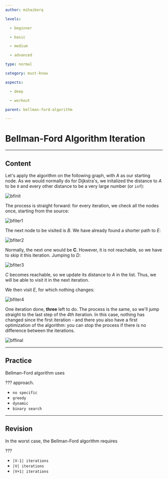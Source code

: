 ```yaml
---
author: mihaiberq

levels:

  - beginner

  - basic

  - medium

  - advanced

type: normal

category: must-know

aspects:

  - deep

  - workout

parent: bellman-ford-algorithm

---
```


# Bellman-Ford Algorithm Iteration

---
## Content

Let's apply the algorithm on the following graph, with *A* as our starting node. As we would normally do for Dijkstra's, we initalized the distance to *A* to be `0` and every other distance to be a very large number (or `inf`):

![bfinit](https://img.enkipro.com/1f144ac123593085cd818fca3f951cf2.png)

The process is straight forward: for every iteration, we check all the nodes once, starting from the source:

![bfiter1](https://img.enkipro.com/b38071326beb2f213407fe1691ee8be3.png)

The next node to be visited is *B*. We have already found a shorter path to *E*:

![bfiter2](https://img.enkipro.com/1628a596cafc16b0276072d21af9627b.png)

Normally, the next one would be **C**. However, it is not reachable, so we have to skip it this iteration. Jumping to *D*:

![bfiter3](https://img.enkipro.com/4e3c79709e232991387e048bcfb107b9.png)

*C* becomes reachable, so we update its distance to *A* in the list. Thus, we will be able to visit it in the next iteration.

We then visit *E*, for which nothing changes:

![bfiter4](https://img.enkipro.com/5708c4771b7c976a970b830bfb4bce3d.png)

One iteration done, **three** left to do. The process is the same, so we'll jump straight to the last step of the *4th* iteration. In this case, nothing has changed since the first iteration - and there you also have a first optimization of the algorithm: you can stop the process if there is no difference between the iterations.

![bffinal](https://img.enkipro.com/b39ba15d408b654521950502fb5a6e49.png)

---
## Practice

Bellman-Ford algorithm uses

??? approach.


* `no specific`
* `greedy`
* `dynamic`
* `binary search`

---
## Revision

In the worst case, the Bellman-Ford algorithm requires

???


* `|V-1| iterations`
* `|V| iterations`
* `|V+1| iterations`


